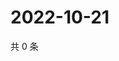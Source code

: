 # 2022-10-21

共 0 条

<!-- BEGIN WEIBO -->
<!-- 最后更新时间 Fri Oct 21 2022 04:07:18 GMT+0800 (China Standard Time) -->

<!-- END WEIBO -->
